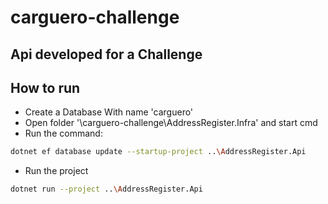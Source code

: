 # carguero-challenge

## Api developed for a Challenge

## How to run
- Create a Database With name 'carguero'
- Open folder '\carguero-challenge\AddressRegister.Infra' and start cmd
- Run the command:
```bash
dotnet ef database update --startup-project ..\AddressRegister.Api
```
- Run the project 
```bash
dotnet run --project ..\AddressRegister.Api
 ```